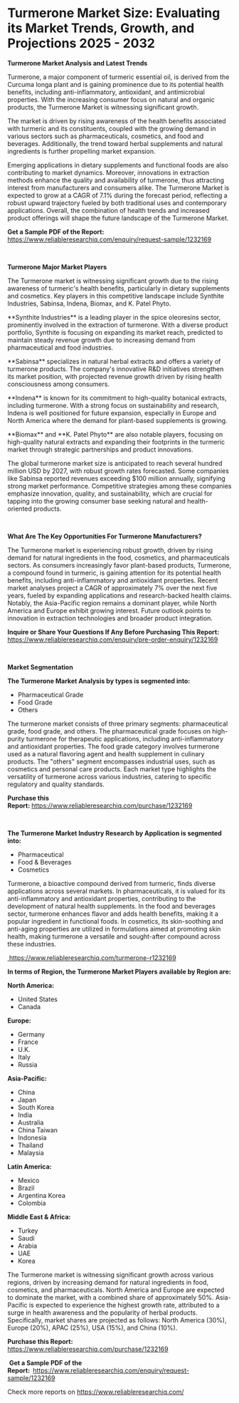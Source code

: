 <p><h1>Turmerone Market Size: Evaluating its Market Trends, Growth, and Projections 2025 - 2032</h1></p><p><strong>Turmerone Market Analysis and Latest Trends</strong></p>
<p><p>Turmerone, a major component of turmeric essential oil, is derived from the Curcuma longa plant and is gaining prominence due to its potential health benefits, including anti-inflammatory, antioxidant, and antimicrobial properties. With the increasing consumer focus on natural and organic products, the Turmerone Market is witnessing significant growth. </p><p>The market is driven by rising awareness of the health benefits associated with turmeric and its constituents, coupled with the growing demand in various sectors such as pharmaceuticals, cosmetics, and food and beverages. Additionally, the trend toward herbal supplements and natural ingredients is further propelling market expansion. </p><p>Emerging applications in dietary supplements and functional foods are also contributing to market dynamics. Moreover, innovations in extraction methods enhance the quality and availability of turmerone, thus attracting interest from manufacturers and consumers alike. The Turmerone Market is expected to grow at a CAGR of 7.1% during the forecast period, reflecting a robust upward trajectory fueled by both traditional uses and contemporary applications. Overall, the combination of health trends and increased product offerings will shape the future landscape of the Turmerone Market.</p></p>
<p><strong>Get a Sample PDF of the Report:&nbsp;</strong> <a href="https://www.reliableresearchiq.com/enquiry/request-sample/1232169?utm_campaign=3524&utm_medium=2&utm_source=Github&utm_content=ia&utm_term=02042025&utm_id=turmerone">https://www.reliableresearchiq.com/enquiry/request-sample/1232169</a></p>
<p>&nbsp;</p>
<p><strong>Turmerone Major Market Players</strong></p>
<p><p>The Turmerone market is witnessing significant growth due to the rising awareness of turmeric's health benefits, particularly in dietary supplements and cosmetics. Key players in this competitive landscape include Synthite Industries, Sabinsa, Indena, Biomax, and K. Patel Phyto.</p><p>**Synthite Industries** is a leading player in the spice oleoresins sector, prominently involved in the extraction of turmerone. With a diverse product portfolio, Synthite is focusing on expanding its market reach, predicted to maintain steady revenue growth due to increasing demand from pharmaceutical and food industries.</p><p>**Sabinsa** specializes in natural herbal extracts and offers a variety of turmerone products. The company's innovative R&D initiatives strengthen its market position, with projected revenue growth driven by rising health consciousness among consumers.</p><p>**Indena** is known for its commitment to high-quality botanical extracts, including turmerone. With a strong focus on sustainability and research, Indena is well positioned for future expansion, especially in Europe and North America where the demand for plant-based supplements is growing.</p><p>**Biomax** and **K. Patel Phyto** are also notable players, focusing on high-quality natural extracts and expanding their footprints in the turmeric market through strategic partnerships and product innovations.</p><p>The global turmerone market size is anticipated to reach several hundred million USD by 2027, with robust growth rates forecasted. Some companies like Sabinsa reported revenues exceeding $100 million annually, signifying strong market performance. Competitive strategies among these companies emphasize innovation, quality, and sustainability, which are crucial for tapping into the growing consumer base seeking natural and health-oriented products.</p></p>
<p>&nbsp;</p>
<p><strong>What Are The Key Opportunities For Turmerone Manufacturers?</strong></p>
<p><p>The Turmerone market is experiencing robust growth, driven by rising demand for natural ingredients in the food, cosmetics, and pharmaceuticals sectors. As consumers increasingly favor plant-based products, Turmerone, a compound found in turmeric, is gaining attention for its potential health benefits, including anti-inflammatory and antioxidant properties. Recent market analyses project a CAGR of approximately 7% over the next five years, fueled by expanding applications and research-backed health claims. Notably, the Asia-Pacific region remains a dominant player, while North America and Europe exhibit growing interest. Future outlook points to innovation in extraction technologies and broader product integration.</p></p>
<p><strong>Inquire or Share Your Questions If Any Before Purchasing This Report:</strong> <a href="https://www.reliableresearchiq.com/enquiry/pre-order-enquiry/1232169?utm_campaign=3524&utm_medium=2&utm_source=Github&utm_content=ia&utm_term=02042025&utm_id=turmerone">https://www.reliableresearchiq.com/enquiry/pre-order-enquiry/1232169</a></p>
<p>&nbsp;</p>
<p><strong>Market Segmentation</strong></p>
<p><strong>The Turmerone Market Analysis by types is segmented into:</strong></p>
<p><ul><li>Pharmaceutical Grade</li><li>Food Grade</li><li>Others</li></ul></p>
<p><p>The turmerone market consists of three primary segments: pharmaceutical grade, food grade, and others. The pharmaceutical grade focuses on high-purity turmerone for therapeutic applications, including anti-inflammatory and antioxidant properties. The food grade category involves turmerone used as a natural flavoring agent and health supplement in culinary products. The "others" segment encompasses industrial uses, such as cosmetics and personal care products. Each market type highlights the versatility of turmerone across various industries, catering to specific regulatory and quality standards.</p></p>
<p><strong>Purchase this Report:&nbsp;</strong><a href="https://www.reliableresearchiq.com/purchase/1232169?utm_campaign=3524&utm_medium=2&utm_source=Github&utm_content=ia&utm_term=02042025&utm_id=turmerone">https://www.reliableresearchiq.com/purchase/1232169</a></p>
<p>&nbsp;</p>
<p><strong>The Turmerone Market Industry Research by Application is segmented into:</strong></p>
<p><ul><li>Pharmaceutical</li><li>Food & Beverages</li><li>Cosmetics</li></ul></p>
<p><p>Turmerone, a bioactive compound derived from turmeric, finds diverse applications across several markets. In pharmaceuticals, it is valued for its anti-inflammatory and antioxidant properties, contributing to the development of natural health supplements. In the food and beverages sector, turmerone enhances flavor and adds health benefits, making it a popular ingredient in functional foods. In cosmetics, its skin-soothing and anti-aging properties are utilized in formulations aimed at promoting skin health, making turmerone a versatile and sought-after compound across these industries.</p></p>
<p><a href="https://www.reliableresearchiq.com/turmerone-r1232169?utm_campaign=3524&utm_medium=2&utm_source=Github&utm_content=ia&utm_term=02042025&utm_id=turmerone">&nbsp;https://www.reliableresearchiq.com/turmerone-r1232169</a></p>
<p><strong>In terms of Region, the Turmerone Market Players available by Region are:</strong></p>
<p>
    <p> <strong> North America: </strong>
        <ul>
            <li>United States</li>
            <li>Canada</li>
        </ul>
        </p> 
    <p> <strong> Europe: </strong>
        <ul>
            <li>Germany</li>
            <li>France</li>
            <li>U.K.</li>
            <li>Italy</li>
            <li>Russia</li>
        </ul>
        </p> 
    <p> <strong> Asia-Pacific: </strong>
        <ul>
            <li>China</li>
            <li>Japan</li>
            <li>South Korea</li>
            <li>India</li>
            <li>Australia</li>
            <li>China Taiwan</li>
            <li>Indonesia</li>
            <li>Thailand</li>
            <li>Malaysia</li>
        </ul>
        </p> 
    <p> <strong> Latin America: </strong>
        <ul>
            <li>Mexico</li>
            <li>Brazil</li>
            <li>Argentina Korea</li>
            <li>Colombia</li>
        </ul>
        </p> 
    <p> <strong> Middle East & Africa: </strong>
        <ul>
            <li>Turkey</li>
            <li>Saudi</li>
            <li>Arabia</li>
            <li>UAE</li>
            <li>Korea</li>
        </ul>
    </p>
    </p>
<p><p>The Turmerone market is witnessing significant growth across various regions, driven by increasing demand for natural ingredients in food, cosmetics, and pharmaceuticals. North America and Europe are expected to dominate the market, with a combined share of approximately 50%. Asia-Pacific is expected to experience the highest growth rate, attributed to a surge in health awareness and the popularity of herbal products. Specifically, market shares are projected as follows: North America (30%), Europe (20%), APAC (25%), USA (15%), and China (10%).</p></p>
<p><strong>Purchase this Report: </strong><a href="https://www.reliableresearchiq.com/purchase/1232169?utm_campaign=3524&utm_medium=2&utm_source=Github&utm_content=ia&utm_term=02042025&utm_id=turmerone">https://www.reliableresearchiq.com/purchase/1232169</a></p>
<p>&nbsp;<strong>Get a Sample PDF of the Report:&nbsp;&nbsp;</strong><a href="https://www.reliableresearchiq.com/enquiry/request-sample/1232169?utm_campaign=3524&utm_medium=2&utm_source=Github&utm_content=ia&utm_term=02042025&utm_id=turmerone">https://www.reliableresearchiq.com/enquiry/request-sample/1232169</a></p>
<p><strong></strong></p>
<p>Check more reports on <a href="https://www.reliableresearchiq.com/?utm_campaign=3524&utm_medium=2&utm_source=Github&utm_content=ia&utm_term=02042025&utm_id=turmerone">https://www.reliableresearchiq.com/</a></p>